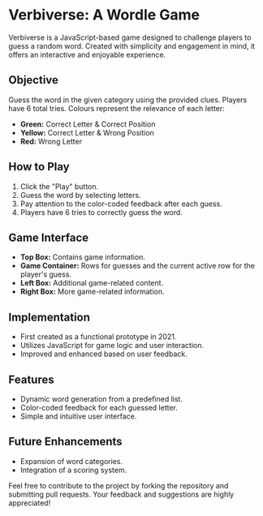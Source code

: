 # Verbiverse: A Wordle Game

Verbiverse is a JavaScript-based game designed to challenge players to guess a random word. Created with simplicity and engagement in mind, it offers an interactive and enjoyable experience.

## Objective

Guess the word in the given category using the provided clues. Players have 6 total tries. Colours represent the relevance of each letter:
- **Green:** Correct Letter & Correct Position
- **Yellow:** Correct Letter & Wrong Position
- **Red:** Wrong Letter

## How to Play

1. Click the "Play" button.
2. Guess the word by selecting letters.
3. Pay attention to the color-coded feedback after each guess.
4. Players have 6 tries to correctly guess the word.

## Game Interface

- **Top Box:** Contains game information.
- **Game Container:** Rows for guesses and the current active row for the player's guess.
- **Left Box:** Additional game-related content.
- **Right Box:** More game-related information.

## Implementation

- First created as a functional prototype in 2021.
- Utilizes JavaScript for game logic and user interaction.
- Improved and enhanced based on user feedback.

## Features

- Dynamic word generation from a predefined list.
- Color-coded feedback for each guessed letter.
- Simple and intuitive user interface.

## Future Enhancements

- Expansion of word categories.
- Integration of a scoring system.

Feel free to contribute to the project by forking the repository and submitting pull requests. Your feedback and suggestions are highly appreciated!
